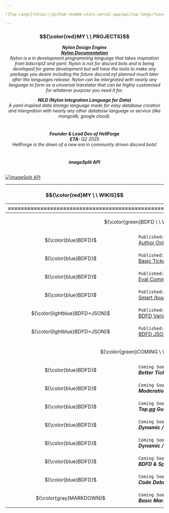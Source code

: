 ```yaml
---

![Top Langs](https://github-readme-stats.vercel.app/api/top-langs/?username=Koomball&langs_count=8&theme=radical)

---
```


### $${\color{red}MY \ \ PROJECTS}$$
*<p align="center"> ***Nylon Design Engine*** <br>  [***Nylon Documentation***](https://koomball.github.io/Nylon.io/)  <br> Nylon is a in development programming language that takes inspiration from bdscript2 and yaml. Nylon is not for discord bots and is being developed for game development but will have the tools to make any package you desire including the future discord.nyl planned much later after the languages release. Nylon can be intergrated with nearly any language to form as a universal translator that can be highly customised for whatever purpose you need it for.</p>*

*<p align="center"> ***NILD (Nylon Integration Language for Data)*** <br> A yaml inspired data storage language made for easy database creation and intergration with nearly any other database language or service (like mongodb, google cloud).</p>*

#
*<p align="center">***Founder & Lead Dev of HellForge*** <br> **ETA:** Q2 2025 <br>
HellForge is the dawn of a new era in community driven discord bots! </p>* 
#
***<p align="center"> imageSplit API</p>***
 <br>
 [![ImageSplit API](https://github-readme-stats.vercel.app/api/pin/?username=NylonDevStudio&repo=ImageSplit-API&theme=radical)](https://github.com/NylonDevStudio/ImageSplit-api) </p>

---

### $${\color{red}MY \ \ WIKIS}$$
<div align="center">
<table>
    <thead>
        <tr>
            <th colspan=2>===================================================================================</th>
        </tr>
    </thead>
    <tbody>
        <tr>
            <td colspan=2><p align="center">${\color{green}BDFD \ \ WIKIS}$</p></td>
        </tr>
        <tr>
            <td><p align="center">${\color{blue}BDFD}$</p></td>
            <td> <code>Published: 13/05/24</code> <br> <a class="link" href="https://github.com/Koomball/BDFD-Author-Only-Interactions/tree/main"> Author Only Interactions. </td>
        </tr>
        <tr>
  <td><p align="center">${\color{blue}BDFD}$</p></td>
          <td> <code>Published: 13/05/24</code> <br> <a class="link" href="https://github.com/Koomball/BDFD-Basic-Ticket-System"> Basic Ticket System.</td>
        </tr>
        <tr>
            <td><p align="center">${\color{blue}BDFD}$</p></td>
            <td> <code>Published: 06/05/24</code> <br> <a class="link" href="https://github.com/Koomball/BDFD-Eval-Command-And-Repeat-Eval-Button./blob/main/README.md"> Eval Command & Repeat Eval Button. </td>
        </tr>
        <tr> 
            <td><p align="center">${\color{blue}BDFD}$</p></td>
            <td><code>Published: 06/05/24</code><br> <a class="link" href="https://github.com/Koomball/BDFD-Advanced-sell-buy-command"> Smart /buy & /sell command. </td>
        </tr>
        <tr> 
            <td><p align="center">${\color{lightblue}BDFD+JSON}$</p></td>
            <td><code>Published: 06/06/23</code><br> <a class="link" href="https://github.com/Koomball/BDFD-Variables-With-Json/tree/main"> BDFD Variables with JSON. </td>
        </tr>
        <tr> 
            <td><p align="center">${\color{lightblue}BDFD+JSON}$<br></td>
            <td><code>Published: 11/05/23</code><br> <a class="link" href="https://github.com/Koomball/BDFD-JSON-Warn-History-Guide"> BDFD JSON /warn & /warn-history <user> </td>
        </tr>
        <tr><td colspan=2></td></tr>
        <tr>
            <td colspan=2><p align="center">${\color{green}COMING \ \ SOON}$</p></td>
        </tr>
        <tr> 
            <td><p align="center">${\color{blue}BDFD}$</p></td>
            <td><code>Coming Soon</code><br><b><i>Better Ticket System</i></b></td>
        </tr>
        <tr> 
            <td><p align="center">${\color{blue}BDFD}$</p></td>
            <td><code>Coming Soon</code><br><b><i>Moderation Menu</i></b></td>
        </tr>
        <tr> 
            <td><p align="center">${\color{blue}BDFD}$</p></td>
            <td><code>Coming Soon</code><br><b><i>Top.gg Guide</i></b></td>
        </tr>
        <tr> 
            <td><p align="center">${\color{blue}BDFD}$</p></td>
            <td><code>Coming Soon</code><br><b><i>Dynamic /help command</i></b></td>
        </tr>
        <tr> 
            <td><p align="center">${\color{blue}BDFD}$</p></td>
            <td><code>Coming Soon</code><br><b><i>Dynamic /inventory command</i></b></td>
        </tr>
        <tr> 
            <td><p align="center">${\color{blue}BDFD}$</p></td>
            <td><code>Coming Soon</code><br><b><i>BDFD & Spreadsheets</i></b></td>
        </tr>
        <tr> 
            <td><p align="center">${\color{blue}BDFD}$</p></td>
            <td><code>Coming Soon</code><br><b><i>Code Debugger</i></b></td>
        </tr>
        <tr> 
            <td><p align="center">${\color{gray}MARKDOWN}$</p></td>
            <td><code>Coming Soon</code><br><b><i>Basic Markdown</i></b></td>
        </tr>          
    </tbody>
</table>
</div>
